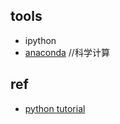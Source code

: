 

## tools

+ ipython
+ [anaconda](https://www.continuum.io/downloads) //科学计算

## ref

+ [python tutorial](https://docs.python.org/3/tutorial/)